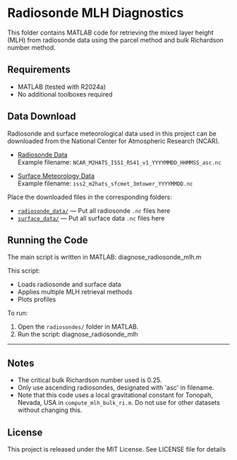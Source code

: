 # Radiosonde MLH Diagnostics

This folder contains MATLAB code for retrieving the mixed layer height (MLH) from radiosonde data using the parcel method and bulk Richardson number method.

## Requirements

- MATLAB (tested with R2024a)
- No additional toolboxes required
  
## Data Download

Radiosonde and surface meteorological data used in this project can be downloaded from the National Center for Atmospheric Research (NCAR).

- [Radiosonde Data](https://doi.org/10.26023/WKM7-HNCF-FX0B)  
  Example filename: `NCAR_M2HATS_ISS1_RS41_v1_YYYYMMDD_HHMMSS_asc.nc`

- [Surface Meteorology Data](https://doi.org/10.26023/30XE-MB6C-SC14)  
  Example filename: `iss2_m2hats_sfcmet_3mtower_YYYYMMDD.nc`

Place the downloaded files in the corresponding folders:

- [`radiosonde_data/`](./radiosonde_data/) — Put all radiosonde `.nc` files here  
- [`surface_data/`](./surface_data/) — Put all surface data `.nc` files here

## Running the Code

The main script is written in MATLAB:
diagnose_radiosonde_mlh.m

This script:
- Loads radiosonde and surface data
- Applies multiple MLH retrieval methods
- Plots profiles

To run:
1. Open the `radiosondes/` folder in MATLAB.
2. Run the script: diagnose_radiosonde_mlh
   
---

## Notes

- The critical bulk Richardson number used is 0.25.
- Only use ascending radiosondes, designated with 'asc' in filename.
- Note that this code uses a local gravitational constant for Tonopah, Nevada, USA in `compute_mlh_bulk_ri.m`. Do not use for other datasets without changing this.

## License

This project is released under the MIT License. See LICENSE file for details
